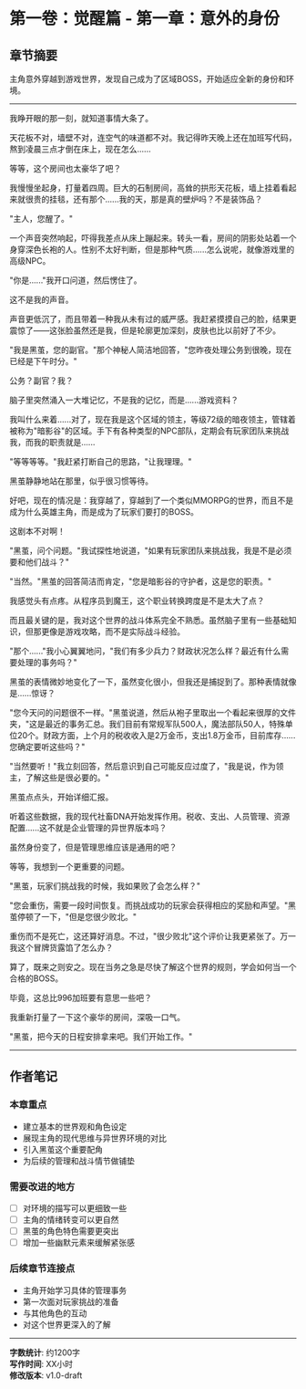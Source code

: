 # 第一卷：觉醒篇 - 第一章：意外的身份

<!-- AI生成内容开始 -->
<!-- 模型: 示例模板 -->
<!-- Prompt版本: rewrite_hero v1.0 -->
<!-- 生成时间: 2024-12-XX -->
<!-- 状态: 初稿，需人工完善 -->

## 章节摘要
主角意外穿越到游戏世界，发现自己成为了区域BOSS，开始适应全新的身份和环境。

---

我睁开眼的那一刻，就知道事情大条了。

天花板不对，墙壁不对，连空气的味道都不对。我记得昨天晚上还在加班写代码，熬到凌晨三点才倒在床上，现在怎么......

等等，这个房间也太豪华了吧？

我慢慢坐起身，打量着四周。巨大的石制房间，高耸的拱形天花板，墙上挂着看起来就很贵的挂毯，还有那个......我的天，那是真的壁炉吗？不是装饰品？

"主人，您醒了。"

一个声音突然响起，吓得我差点从床上蹦起来。转头一看，房间的阴影处站着一个身穿深色长袍的人。性别不太好判断，但是那种气质......怎么说呢，就像游戏里的高级NPC。

"你是......"我开口问道，然后愣住了。

这不是我的声音。

声音更低沉了，而且带着一种我从未有过的威严感。我赶紧摸摸自己的脸，结果更震惊了——这张脸虽然还是我，但是轮廓更加深刻，皮肤也比以前好了不少。

"我是黑茧，您的副官。"那个神秘人简洁地回答，"您昨夜处理公务到很晚，现在已经是下午时分。"

公务？副官？我？

脑子里突然涌入一大堆记忆，不是我的记忆，而是......游戏资料？

我叫什么来着......对了，现在我是这个区域的领主，等级72级的暗夜领主，管辖着被称为"暗影谷"的区域。手下有各种类型的NPC部队，定期会有玩家团队来挑战我，而我的职责就是......

"等等等等。"我赶紧打断自己的思路，"让我理理。"

黑茧静静地站在那里，似乎很习惯等待。

好吧，现在的情况是：我穿越了，穿越到了一个类似MMORPG的世界，而且不是成为什么英雄主角，而是成为了玩家们要打的BOSS。

这剧本不对啊！

"黑茧，问个问题。"我试探性地说道，"如果有玩家团队来挑战我，我是不是必须要和他们战斗？"

"当然。"黑茧的回答简洁而肯定，"您是暗影谷的守护者，这是您的职责。"

我感觉头有点疼。从程序员到魔王，这个职业转换跨度是不是太大了点？

而且最关键的是，我对这个世界的战斗体系完全不熟悉。虽然脑子里有一些基础知识，但那更像是游戏攻略，而不是实际战斗经验。

"那个......"我小心翼翼地问，"我们有多少兵力？财政状况怎么样？最近有什么需要处理的事务吗？"

黑茧的表情微妙地变化了一下，虽然变化很小，但我还是捕捉到了。那种表情就像是......惊讶？

"您今天问的问题很不一样。"黑茧说道，然后从袍子里取出一个看起来很厚的文件夹，"这是最近的事务汇总。我们目前有常规军队500人，魔法部队50人，特殊单位20个。财政方面，上个月的税收收入是2万金币，支出1.8万金币，目前库存......您确定要听这些吗？"

"当然要听！"我立刻回答，然后意识到自己可能反应过度了，"我是说，作为领主，了解这些是很必要的。"

黑茧点点头，开始详细汇报。

听着这些数据，我的现代社畜DNA开始发挥作用。税收、支出、人员管理、资源配置......这不就是企业管理的异世界版本吗？

虽然身份变了，但是管理思维应该是通用的吧？

等等，我想到一个更重要的问题。

"黑茧，玩家们挑战我的时候，我如果败了会怎么样？"

"您会重伤，需要一段时间恢复。而挑战成功的玩家会获得相应的奖励和声望。"黑茧停顿了一下，"但是您很少败北。"

重伤而不是死亡，这还算好消息。不过，"很少败北"这个评价让我更紧张了。万一我这个冒牌货露馅了怎么办？

算了，既来之则安之。现在当务之急是尽快了解这个世界的规则，学会如何当一个合格的BOSS。

毕竟，这总比996加班要有意思一些吧？

我重新打量了一下这个豪华的房间，深吸一口气。

"黑茧，把今天的日程安排拿来吧。我们开始工作。"

<!-- AI生成内容结束 -->
<!-- 人工修改: 需要补充更多细节描述，优化对话的自然度，加强主角内心独白的层次感 -->

---

## 作者笔记

### 本章重点
- 建立基本的世界观和角色设定
- 展现主角的现代思维与异世界环境的对比
- 引入黑茧这个重要配角
- 为后续的管理和战斗情节做铺垫

### 需要改进的地方
- [ ] 对环境的描写可以更细致一些
- [ ] 主角的情绪转变可以更自然
- [ ] 黑茧的角色特色需要更突出
- [ ] 增加一些幽默元素来缓解紧张感

### 后续章节连接点
- 主角开始学习具体的管理事务
- 第一次面对玩家挑战的准备
- 与其他角色的互动
- 对这个世界更深入的了解

---

**字数统计**: 约1200字  
**写作时间**: XX小时  
**修改版本**: v1.0-draft 